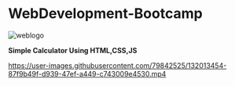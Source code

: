 # WebDevelopment-Bootcamp
![weblogo](https://user-images.githubusercontent.com/79842525/131225686-5f818107-7ab9-464a-893f-34962cbdbc7c.jpg)  

 **Simple Calculator Using HTML,CSS,JS**  
  
  https://user-images.githubusercontent.com/79842525/132013454-87f9b49f-d939-47ef-a449-c743009e4530.mp4


